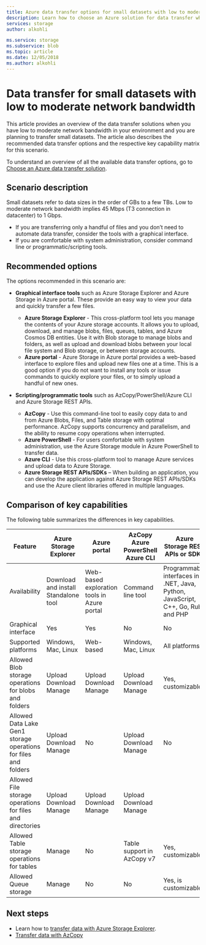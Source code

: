 ```yaml
---
title: Azure data transfer options for small datasets with low to moderate network bandwidth| Microsoft Docs
description: Learn how to choose an Azure solution for data transfer when you have low to moderate network bandwidth in your environment and you are planning to transfer small datasets.
services: storage
author: alkohli

ms.service: storage
ms.subservice: blob
ms.topic: article
ms.date: 12/05/2018
ms.author: alkohli
---
```


# Data transfer for small datasets with low to moderate network bandwidth
 
This article provides an overview of the data transfer solutions when you have low to moderate network bandwidth in your environment and you are planning to transfer small datasets. The article also describes the recommended data transfer options and the respective key capability matrix for this scenario.

To understand an overview of all the available data transfer options, go to [Choose an Azure data transfer solution](storage-choose-data-transfer-solution.md).

## Scenario description

Small datasets refer to data sizes in the order of GBs to a few TBs. Low to moderate network bandwidth implies 45 Mbps (T3 connection in datacenter) to 1 Gbps.

- If you are transferring only a handful of files and you don’t need to automate data transfer, consider the tools with a graphical interface.
- If you are comfortable with system administration, consider command line or programmatic/scripting tools.

## Recommended options

The options recommended in this scenario are:

- **Graphical interface tools** such as Azure Storage Explorer and Azure Storage in Azure portal. These provide an easy way to view your data and quickly transfer a few files.

    - **Azure Storage Explorer** - This cross-platform tool lets you manage the contents of your Azure storage accounts. It allows you to upload, download, and manage blobs, files, queues, tables, and Azure Cosmos DB entities. Use it with Blob storage to manage blobs and folders, as well as upload and download blobs between your local file system and Blob storage, or between storage accounts.
    - **Azure portal** - Azure Storage in Azure portal provides a web-based interface to explore files and upload new files one at a time. This is a good option if you do not want to install any tools or issue commands to quickly explore your files, or to simply upload a handful of new ones.

- **Scripting/programmatic tools** such as AzCopy/PowerShell/Azure CLI and Azure Storage REST APIs.

    - **AzCopy** - Use this command-line tool to easily copy data to and from Azure Blobs, Files, and Table storage with optimal performance. AzCopy supports concurrency and parallelism, and the ability to resume copy operations when interrupted.
    - **Azure PowerShell** - For users comfortable with system administration, use the Azure Storage module in Azure PowerShell to transfer data.
    - **Azure CLI** - Use this cross-platform tool to manage Azure services and upload data to Azure Storage.
    - **Azure Storage REST APIs/SDKs** – When building an application, you can develop the application against Azure Storage REST APIs/SDKs and use the Azure client libraries offered in multiple languages.


## Comparison of key capabilities

The following table summarizes the differences in key capabilities.

| Feature                                                            | Azure Storage Explorer                    | Azure portal  | AzCopy<br>Azure PowerShell<br>Azure CLI            | Azure Storage REST APIs or SDKs |
|----------------------------------------------|-------------------------------------------|--------------------------------------|-------------------|---------------------------------------|
| Availability                                                       | Download and install <br>Standalone tool | Web-based exploration tools in Azure portal           | Command line tool |Programmable interfaces in .NET, Java, Python, JavaScript, C++, Go, Ruby and PHP                                                         |
| Graphical   interface                                              | Yes                                       | Yes                                                     | No                | No                                                      |
| Supported   platforms                                              | Windows, Mac, Linux                       | Web-based     |Windows, Mac, Linux     |All platforms                                                         |
| Allowed Blob storage operations<br>for blobs and folders            | Upload<br>Download<br>Manage    | Upload<br>Download<br>Manage  |Upload<br>Download<br>Manage             | Yes, customizable                                                        |
| Allowed Data Lake Gen1 storage<br>operations for files and folders  | Upload<br>Download<br>Manage                | No |Upload<br>Download<br>Manage                   |      No                                                   |
| Allowed File storage operations<br>for files and directories        | Upload<br>Download<br>Manage       | Upload<br>Download<br>Manage   |Upload<br>Download<br>Manage |                                                         |Yes, customizable
| Allowed Table storage operations<br>for tables                      |Manage                            | No            |Table support in AzCopy v7 |Yes, customizable|
| Allowed Queue storage                                              | Manage                                    | No  |No | Yes, is customizable|


## Next steps

- Learn how to [transfer data with Azure Storage Explorer](https://docs.microsoft.com/azure/machine-learning/team-data-science-process/move-data-to-azure-blob-using-azure-storage-explorer).
- [Transfer data with AzCopy](https://docs.microsoft.com/azure/storage/common/storage-use-azcopy-v10)

